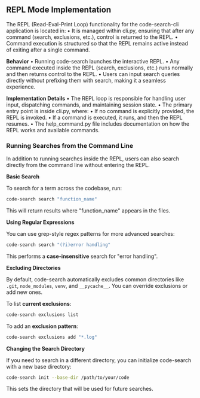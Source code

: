 ## REPL Mode Implementation

The REPL (Read-Eval-Print Loop) functionality for the code-search-cli application is located in:
	•	It is managed within cli.py, ensuring that after any command (search, exclusions, etc.), control is returned to the REPL.
	•	Command execution is structured so that the REPL remains active instead of exiting after a single command.

**Behavior**
	•	Running code-search launches the interactive REPL.
	•	Any command executed inside the REPL (search, exclusions, etc.) runs normally and then returns control to the REPL.
	•	Users can input search queries directly without prefixing them with search, making it a seamless experience.

**Implementation Details**
	•	The REPL loop is responsible for handling user input, dispatching commands, and maintaining session state.
	•	The primary entry point is inside cli.py, where:
	•	If no command is explicitly provided, the REPL is invoked.
	•	If a command is executed, it runs, and then the REPL resumes.
	•	The help_command.py file includes documentation on how the REPL works and available commands.

### Running Searches from the Command Line

In addition to running searches inside the REPL, users can also search directly from the command line without entering the REPL.

**Basic Search**

To search for a term across the codebase, run:

```bash
code-search search "function_name"
```

This will return results where "function_name" appears in the files.

**Using Regular Expressions**

You can use grep-style regex patterns for more advanced searches:

```bash
code-search search "(?i)error handling"
```

This performs a **case-insensitive** search for "error handling".

**Excluding Directories**

By default, code-search automatically excludes common directories like `.git`, `node_modules`, `venv`, and `__pycache__`. You can override exclusions or add new ones.

To list **current exclusions**:

```bash
code-search exclusions list
```

To add an **exclusion pattern**:

```bash
code-search exclusions add "*.log"
```

**Changing the Search Directory**

If you need to search in a different directory, you can initialize code-search with a new base directory:

```bash
code-search init --base-dir /path/to/your/code
```

This sets the directory that will be used for future searches.